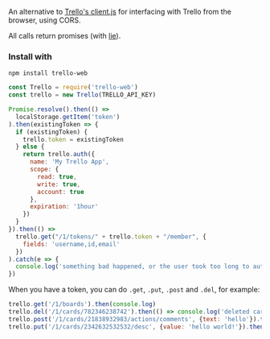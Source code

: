 An alternative to [Trello's client.js](https://trello.com/docs/gettingstarted/clientjs.html) for interfacing with Trello from the browser, using CORS.

All calls return promises (with [lie](https://www.npmjs.com/package/lie)).

### Install with

```
npm install trello-web
```


```js
const Trello = require('trello-web')
const trello = new Trello(TRELLO_API_KEY)

Promise.resolve().then(() =>
  localStorage.getItem('token')
).then(existingToken => {
  if (existingToken) {
    trello.token = existingToken
  } else {
    return trello.auth({
      name: 'My Trello App',
      scope: {
        read: true,
        write: true,
        account: true
      },
      expiration: '1hour'
    })
  }
}).then(() =>
  trello.get("/1/tokens/" + trello.token + "/member", {
    fields: 'username,id,email'
  })
).catch(e => {
  console.log('something bad happened, or the user took too long to authorize.', e)
})
```

When you have a token, you can do `.get`, `.put`, `.post` and `.del`, for example:

```js
trello.get('/1/boards').then(console.log)
trello.del('/1/cards/782346238742').then(() => console.log('deleted card'))
trello.post('/1/cards/21838932983/actions/comments', {text: 'hello'}).then(data => console.log('created comment', data))
trello.put('/1/cards/2342632532532/desc', {value: 'hello world!'}).then(console.log)
```
